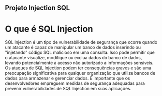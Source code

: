 ## Projeto Injection SQL

# O que é SQL Injection

SQL Injection é um tipo de vulnerabilidade de segurança que ocorre quando um atacante é capaz de manipular um banco de dados inserindo ou "injetando" código SQL malicioso em uma consulta. Isso pode permitir que o atacante visualize, modifique ou exclua dados do banco de dados, levando potencialmente a acesso não autorizado a informações sensíveis. Os ataques de SQL Injection podem ter consequências graves e são uma preocupação significativa para qualquer organização que utilize bancos de dados para armazenar e gerenciar dados. É importante que os desenvolvedores empreguem medidas de segurança adequadas para prevenir vulnerabilidades de SQL Injection em suas aplicações.
